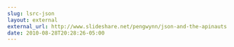```yaml
---
slug: lsrc-json
layout: external
external_url: http://www.slideshare.net/pengwynn/json-and-the-apinauts
date: 2010-08-28T20:28:26-05:00
---
```

